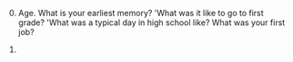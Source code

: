 0. Age. What is your earliest memory? 'What was it like to go to first grade? 'What was a typical day in high school like? What was your first job?

1. 